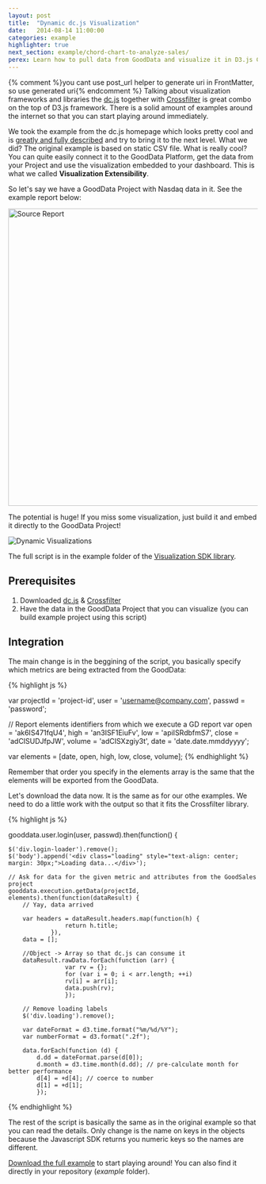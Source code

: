 ```yaml
---
layout: post
title:  "Dynamic dc.js Visualization"
date:   2014-08-14 11:00:00
categories: example
highlighter: true
next_section: example/chord-chart-to-analyze-sales/
perex: Learn how to pull data from GoodData and visualize it in D3.js Chord chart
---
```

{% comment %}you cant use post_url helper to generate uri in FrontMatter, so use generated uri{% endcomment %}
Talking about visualization frameworks and libraries the [dc.js](http://dc-js.github.io/dc.js/) together with [Crossfilter](https://github.com/square/crossfilter/wiki/API-Reference) is great combo on the top of D3.js framework. There is a solid amount of examples around the internet so that you can start playing around immediately.

We took the example from the dc.js homepage which looks pretty cool and is [greatly and fully described](http://dc-js.github.io/dc.js/docs/stock.html) and try to bring it to the next level. What we did? The original example is based on static CSV file. What is really cool? You can quite easily connect it to the GoodData Platform, get the data from your Project and use the visualization embedded to your dashboard. This is what we called **Visualization Extensibility**.

So let's say we have a GoodData Project with Nasdaq data in it. See the example report below:

<img src="{{ site.url }}/images/posts/source-report.png" alt="Source Report" width="600px" />

The potential is huge! If you miss some visualization, just build it and embed it directly to the GoodData Project!

<img src="{{ site.url }}/images/posts/dc-js-example.png" alt="Dynamic Visualizations" />

The full script is in the example folder of the [Visualization SDK library](https://github.com/gooddata/gooddata-js).

## Prerequisites

1. Downloaded [dc.js](http://dc-js.github.io/dc.js/) & [Crossfilter](https://github.com/square/crossfilter/wiki/API-Reference)
1. Have the data in the GoodData Project that you can visualize (you can build example project using this script)

## Integration

The main change is in the beggining of the script, you basically specify which metrics are being extracted from the GoodData:

{% highlight js %}

var projectId = 'project-id',
    user = 'username@company.com',
	passwd = 'password';

// Report elements identifiers from which we execute a GD report
var open = 'ak6IS471fqU4',
	high = 'an3ISF1EiuFv',
	low = 'apiISRdbfmS7',
	close = 'adCISUDJfpJW',
    volume = 'adCISXzgiy3t',
    date = 'date.date.mmddyyyy';

var elements = [date, open, high, low, close, volume];
{% endhighlight %}

Remember that order you specify in the elements array is the same that the elements will be exported from the GoodData.

Let's download the data now. It is the same as for our othe examples. We need to do a little work with the output so that it fits the Crossfilter library.

{% highlight js %}

gooddata.user.login(user, passwd).then(function() {

    $('div.login-loader').remove();
    $('body').append('<div class="loading" style="text-align: center; margin: 30px;">Loading data...</div>');

    // Ask for data for the given metric and attributes from the GoodSales project
    gooddata.execution.getData(projectId, elements).then(function(dataResult) {
        // Yay, data arrived

        var headers = dataResult.headers.map(function(h) {
                    return h.title;
                }),
		data = [];

		//Object -> Array so that dc.js can consume it
		dataResult.rawData.forEach(function (arr) {
					var rv = {};
					for	(var i = 0; i < arr.length; ++i)
					rv[i] = arr[i];
					data.push(rv);
					});

		// Remove loading labels
        $('div.loading').remove();

		var dateFormat = d3.time.format("%m/%d/%Y");
		var numberFormat = d3.format(".2f");

		data.forEach(function (d) {
    		d.dd = dateFormat.parse(d[0]);
    		d.month = d3.time.month(d.dd); // pre-calculate month for better performance
    		d[4] = +d[4]; // coerce to number
    		d[1] = +d[1];
    		});

{% endhighlight %}

The rest of the script is basically the same as in the original example so that you can read the details. Only change is the name on keys in the objects because the Javascript SDK returns you numeric keys so the names are different.

[Download the full example](https://github.com/gooddata/gooddata-js/tree/develop/examples/dc-js) to start playing around! You can also find it directly in your repository (_example_ folder).

